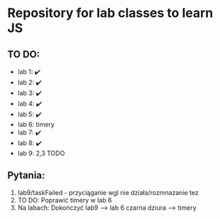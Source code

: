  # Repository for lab classes to learn JS  
 ## TO DO:
 - lab 1: ✔️
 - lab 2: ✔️
 - lab 3: ✔️
 - lab 4: ✔️
 - lab 5: ✔️
 - lab 6: timery
 - lab 7: ✔️
 - lab 8: ✔️
 - lab 9: 2,3 TODO

## Pytania:
 
 1. lab9/taskFailed - przyciąganie wgl nie działa/rozmnazanie tez
 2. TO DO: Poprawić timery w lab 6
 3. Na labach: Dokończyć lab9 --> lab 6 czarna dziura --> timery
 
 
